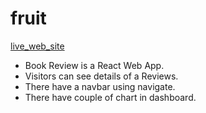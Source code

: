 # fruit
[live_web_site](https://majestic-peony-de97a3.netlify.app/)
* Book Review is a React Web App.
* Visitors can see details of a Reviews.
* There have a navbar using navigate.
* There have couple of chart in dashboard.
